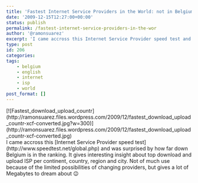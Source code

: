 ```yaml
---
title: 'Fastest Internet Service Providers in the World: not in Belgium'
date: '2009-12-15T12:27:00+00:00'
status: publish
permalink: /fastest-internet-service-providers-in-the-wor
author: '@ramonsuarez'
excerpt: 'I came accross this Internet Service Provider speed test and was surprised by how far down Belgium is in the ranking. It gives interesting insight about top download and upload ISP per continent, country, region and city. Not of much use because o...'
type: post
id: 206
categories:
tags:
    - belgium
    - english
    - internet
    - isp
    - world
post_format: []
---
```

<div class="p_embed p_image_embed">[![Fastest_download_upload_countr](http://ramonsuarez.files.wordpress.com/2009/12/fastest_download_upload_countr-xcf-converted.jpg?w=300)](http://ramonsuarez.files.wordpress.com/2009/12/fastest_download_upload_countr-xcf-converted.jpg)</div><div class="gmail_quote">I came accross this [Internet Service Provider speed test](http://www.speedtest.net/global.php) and was surprised by how far down Belgium is in the ranking. It gives interesting insight about top download and upload ISP per continent, country, region and city. Not of much use because of the limited possibilities of changing providers, but gives a lot of Megabytes to dream about 😉</div>